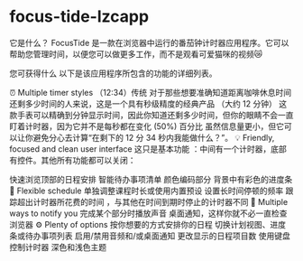 # focus-tide-lzcapp
它是什么？
FocusTide 是一款在浏览器中运行的番茄钟计时器应用程序。它可以帮助您管理时间，以便您可以做更多工作，而不是观看可爱猫咪的视频😿

  您可获得什么
以下是该应用程序所包含的功能的详细列表。

⏰ Multiple timer styles
  （12:34）传统
对于那些想要准确知道距离咖啡休息时间还剩多少时间的人来说，这是一个具有秒级精度的经典产品
（大约 12 分钟）
这款手表可以精确到分钟显示时间，因此你知道还剩多少时间，但你的眼睛不会一直盯着计时器，因为它并不是每秒都在变化
  (50%) 百分比
虽然信息量更小，但它可以让你避免分心去计算“在剩下的 12 分 34 秒内我能做什么？”。
💡 Friendly, focused and clean user interface
这只是基本功能 ：中间有一个计时器，底部有控件。其他所有功能都可以关闭：

快速浏览顶部的日程安排
  智能待办事项清单
  颜色编码部分
背景中有彩色的进度条
📑 Flexible schedule
单独调整课程时长或使用内置预设
设置长时间停顿的频率
跟踪超出计时器所花费的时间 ，与其他在时间到期时停止的计时器不同
🎵 Multiple ways to notify you
完成某个部分时播放声音
桌面通知，这样你就不必一直检查浏览器
⚙ Plenty of options
按你想要的方式安排你的日程
切换计划视图、进度条或待办事项列表
启用/禁用音频和/或桌面通知
更改显示的日程项目数
使用键盘控制计时器
  深色和浅色主题